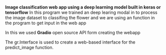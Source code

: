 **Image classification web app using a deep learning model built in keras or tensorflow**
In this program we trained an deep learing modal in to process the image dataset to classifing the flower and we are using an function in the program to get input in the web app 

In this we used **Gradio** open source API form creating the webapp  


The gr.Interface is used to create a web-based interface for the predict_image function.

